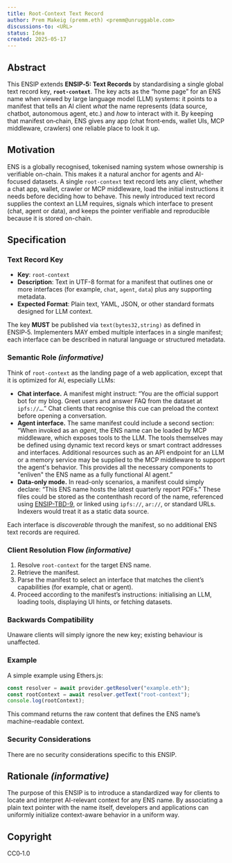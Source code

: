 ```yaml
---
title: Root‑Context Text Record  
author: Prem Makeig (premm.eth) <premm@unruggable.com>  
discussions-to: <URL>
status: Idea  
created: 2025-05-17  
---
```


## Abstract

This ENSIP extends **ENSIP‑5: Text Records** by standardising a single global text record key, **`root-context`**. The key acts as the “home page” for an ENS name when viewed by large language model (LLM) systems: it points to a manifest that tells an AI client *what* the name represents (data source, chatbot, autonomous agent, etc.) and *how* to interact with it. By keeping that manifest on‑chain, ENS gives any app (chat front‑ends, wallet UIs, MCP middleware, crawlers) one reliable place to look it up.

## Motivation

ENS is a globally recognised, tokenised naming system whose ownership is verifiable on-chain. This makes it a natural anchor for agents and AI-focused datasets. A single `root-context` text record lets any client, whether a chat app, wallet, crawler or MCP middleware, load the initial instructions it needs before deciding how to behave. This newly introduced text record supplies the context an LLM requires, signals which interface to present (chat, agent or data), and keeps the pointer verifiable and reproducible because it is stored on-chain.

## Specification

### Text Record Key

* **Key**: `root-context`
* **Description**: Text in UTF-8 format for a manifest that outlines one or more interfaces (for example, `chat`, `agent`, `data`) plus any supporting metadata.
* **Expected Format**: Plain text, YAML, JSON, or other standard formats designed for LLM context.

The key **MUST** be published via `text(bytes32,string)` as defined in ENSIP‑5. Implementers MAY embed multiple interfaces in a single manifest; each interface can be described in natural language or structured metadata.

### Semantic Role *(informative)*

Think of `root-context` as the landing page of a web application, except that it is optimized for AI, especially LLMs:

* **Chat interface.** A manifest might instruct: “You are the official support bot for my blog. Greet users and answer FAQ from the dataset at `ipfs://…`.” Chat clients that recognise this cue can preload the context before opening a conversation.
* **Agent interface.** The same manifest could include a second section: “When invoked as an *agent*, the ENS name can be loaded by MCP middleware, which exposes tools to the LLM. The tools themselves may be defined using dynamic text record keys or smart contract addresses and interfaces. Additional resources such as an API endpoint for an LLM or a memory service may be supplied to the MCP middleware to support the agent's behavior. This provides all the necessary components to "enliven" the ENS name as a fully functional AI agent.”
* **Data-only mode.** In read-only scenarios, a manifest could simply declare: “This ENS name hosts the latest quarterly report PDFs.” These files could be stored as the contenthash record of the name, referenced using [ENSIP-TBD-9](https://github.com/nxt3d/ENSIP-ideas/blob/main/ENSIPS/ensip-TBD-9.md), or linked using `ipfs://`, `ar://`, or standard URLs. Indexers would treat it as a static data source.

Each interface is *discoverable* through the manifest, so no additional ENS text records are required.

### Client Resolution Flow *(informative)*

1. Resolve `root-context` for the target ENS name.
2. Retrieve the manifest.
3. Parse the manifest to select an interface that matches the client’s capabilities (for example, chat or agent).
4. Proceed according to the manifest’s instructions: initialising an LLM, loading tools, displaying UI hints, or fetching datasets.

### Backwards Compatibility

Unaware clients will simply ignore the new key; existing behaviour is unaffected.

### Example

A simple example using Ethers.js:

```js
const resolver = await provider.getResolver("example.eth");
const rootContext = await resolver.getText("root-context");
console.log(rootContext);
```

This command returns the raw content that defines the ENS name’s machine-readable context.

### Security Considerations

There are no security considerations specific to this ENSIP.

## Rationale *(informative)*

The purpose of this ENSIP is to introduce a standardized way for clients to locate and interpret AI-relevant context for any ENS name. By associating a plain text pointer with the name itself, developers and applications can uniformly initialize context-aware behavior in a uniform way.

## Copyright

CC0‑1.0


